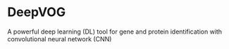 # DeepVOG
A powerful deep learning (DL) tool for gene and protein identification with convolutional neural network (CNN)
